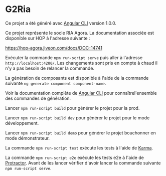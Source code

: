 # G2Ria

Ce projet a été généré avec [Angular CLI](https://github.com/angular/angular-cli) version 1.0.0.

Ce projet représente le socle RIA Agora. La documentation associée est disponible sur HOP à l'adresse suivante :

https://hop-agora.jiveon.com/docs/DOC-14741


Exécuter la commande `npm run-script serve` puis aller à l'adresse `http://localhost:4200/`. Les changements sont pris en compte à chaud il n'y a pas besoin de relancer la commande.


La génération de composants est disponible à l'aide de la commande suivante `ng generate component component-name`. 

Voir la documentation complète de [Angular CLI](https://github.com/angular/angular-cli) pour connaîtrel'ensemble des commandes de génération.


Lancer `npm run-script build` pour générer le projet pour la prod.

Lancer `npm run-script build dev`  pour générer le projet pour le mode développement.

Lancer `npm run-script build demo` pour générer le projet bouchonner en mode démonstrateur.


La commande `npm run-script test` exécute les tests à l'aide de [Karma](https://karma-runner.github.io).


La commande `npm run-script e2e` exécute les tests e2e à l'aide de [Protractor](http://www.protractortest.org/).
Avant de les lancer vérifier d'avoir lancer la commande suivante `npm run-script serve`.
